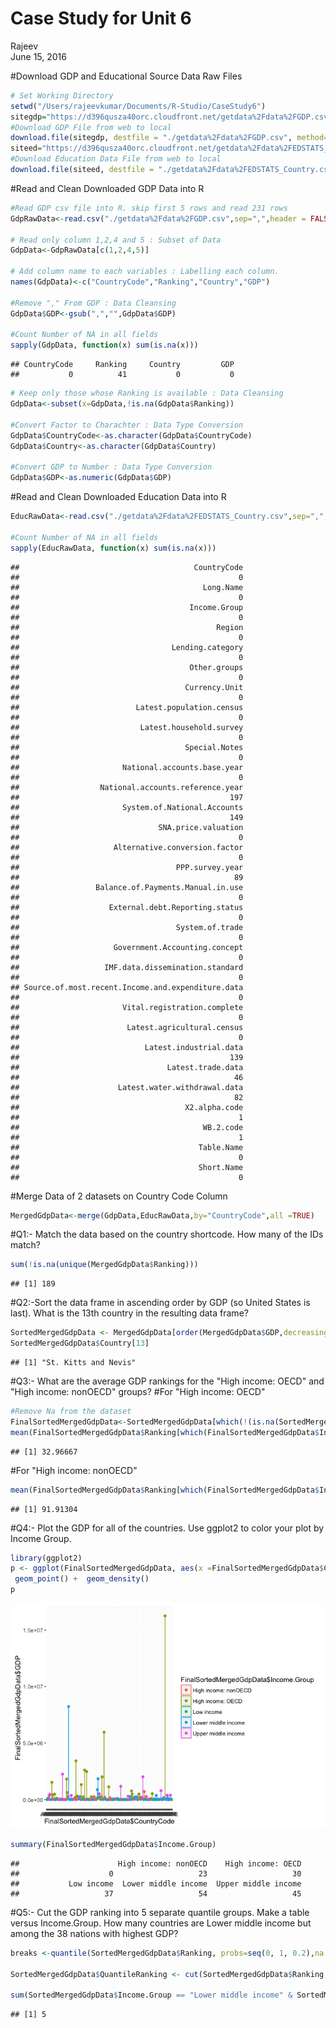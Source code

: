 # Case Study for Unit 6
Rajeev  
June 15, 2016  


#Download GDP and Educational Source Data Raw Files 


```r
# Set Working Directory
setwd("/Users/rajeevkumar/Documents/R-Studio/CaseStudy6")
sitegdp="https://d396qusza40orc.cloudfront.net/getdata%2Fdata%2FGDP.csv"
#Download GDP File from web to local
download.file(sitegdp, destfile = "./getdata%2Fdata%2FGDP.csv", method="curl")
siteed="https://d396qusza40orc.cloudfront.net/getdata%2Fdata%2FEDSTATS_Country.csv"
#Download Education Data File from web to local
download.file(siteed, destfile = "./getdata%2Fdata%2FEDSTATS_Country.csv", method="curl")
```

#Read and Clean Downloaded GDP Data into R

```r
#Read GDP csv file into R. skip first 5 rows and read 231 rows
GdpRawData<-read.csv("./getdata%2Fdata%2FGDP.csv",sep=",",header = FALSE,skip = 5,nrows = 231)

# Read only column 1,2,4 and 5 : Subset of Data
GdpData<-GdpRawData[c(1,2,4,5)]

# Add column name to each variables : Labelling each column.
names(GdpData)<-c("CountryCode","Ranking","Country","GDP")

#Remove "," From GDP : Data Cleansing
GdpData$GDP<-gsub(",","",GdpData$GDP)

#Count Number of NA in all fields
sapply(GdpData, function(x) sum(is.na(x)))
```

```
## CountryCode     Ranking     Country         GDP 
##           0          41           0           0
```

```r
# Keep only those whose Ranking is available : Data Cleansing
GdpData<-subset(x=GdpData,!is.na(GdpData$Ranking))

#Convert Factor to Charachter : Data Type Conversion
GdpData$CountryCode<-as.character(GdpData$CountryCode)
GdpData$Country<-as.character(GdpData$Country)

#Convert GDP to Number : Data Type Conversion
GdpData$GDP<-as.numeric(GdpData$GDP)
```

#Read and Clean Downloaded Education Data into R

```r
EducRawData<-read.csv("./getdata%2Fdata%2FEDSTATS_Country.csv",sep=",",header = TRUE)

#Count Number of NA in all fields
sapply(EducRawData, function(x) sum(is.na(x)))
```

```
##                                       CountryCode 
##                                                 0 
##                                         Long.Name 
##                                                 0 
##                                      Income.Group 
##                                                 0 
##                                            Region 
##                                                 0 
##                                  Lending.category 
##                                                 0 
##                                      Other.groups 
##                                                 0 
##                                     Currency.Unit 
##                                                 0 
##                          Latest.population.census 
##                                                 0 
##                           Latest.household.survey 
##                                                 0 
##                                     Special.Notes 
##                                                 0 
##                       National.accounts.base.year 
##                                                 0 
##                  National.accounts.reference.year 
##                                               197 
##                       System.of.National.Accounts 
##                                               149 
##                               SNA.price.valuation 
##                                                 0 
##                     Alternative.conversion.factor 
##                                                 0 
##                                   PPP.survey.year 
##                                                89 
##                 Balance.of.Payments.Manual.in.use 
##                                                 0 
##                    External.debt.Reporting.status 
##                                                 0 
##                                   System.of.trade 
##                                                 0 
##                     Government.Accounting.concept 
##                                                 0 
##                   IMF.data.dissemination.standard 
##                                                 0 
## Source.of.most.recent.Income.and.expenditure.data 
##                                                 0 
##                       Vital.registration.complete 
##                                                 0 
##                        Latest.agricultural.census 
##                                                 0 
##                            Latest.industrial.data 
##                                               139 
##                                 Latest.trade.data 
##                                                46 
##                      Latest.water.withdrawal.data 
##                                                82 
##                                     X2.alpha.code 
##                                                 1 
##                                         WB.2.code 
##                                                 1 
##                                        Table.Name 
##                                                 0 
##                                        Short.Name 
##                                                 0
```

#Merge Data of 2 datasets on Country Code Column

```r
MergedGdpData<-merge(GdpData,EducRawData,by="CountryCode",all =TRUE)
```

#Q1:- Match the data based on the country shortcode. How many of the IDs match? 

```r
sum(!is.na(unique(MergedGdpData$Ranking)))
```

```
## [1] 189
```

#Q2:-Sort the data frame in ascending order by GDP  (so United States is last). What is the 13th country in the resulting data frame?

```r
SortedMergedGdpData <- MergedGdpData[order(MergedGdpData$GDP,decreasing = FALSE),]
SortedMergedGdpData$Country[13]
```

```
## [1] "St. Kitts and Nevis"
```

#Q3:- What are the average GDP rankings for the "High income: OECD" and "High income: nonOECD" groups? 
#For "High income: OECD"

```r
#Remove Na from the dataset
FinalSortedMergedGdpData<-SortedMergedGdpData[which(!(is.na(SortedMergedGdpData$Ranking) | is.na(SortedMergedGdpData$Income.Group))),]
mean(FinalSortedMergedGdpData$Ranking[which(FinalSortedMergedGdpData$Income.Group=="High income: OECD")])
```

```
## [1] 32.96667
```

#For "High income: nonOECD"

```r
mean(FinalSortedMergedGdpData$Ranking[which(FinalSortedMergedGdpData$Income.Group=="High income: nonOECD" )])
```

```
## [1] 91.91304
```
#Q4:- Plot the GDP for all of the countries. Use ggplot2 to color your plot by Income Group.


```r
library(ggplot2)
p <- ggplot(FinalSortedMergedGdpData, aes(x =FinalSortedMergedGdpData$CountryCode , y =FinalSortedMergedGdpData$GDP ,color=FinalSortedMergedGdpData$Income.Group)) + 
 geom_point() +  geom_density()
p
```

![](Case-Study-Unit-6_files/figure-html/unnamed-chunk-9-1.png)<!-- -->

```r
summary(FinalSortedMergedGdpData$Income.Group)
```

```
##                      High income: nonOECD    High income: OECD 
##                    0                   23                   30 
##           Low income  Lower middle income  Upper middle income 
##                   37                   54                   45
```


#Q5:- Cut the GDP ranking into 5 separate quantile groups. Make a table versus Income.Group. How many countries are Lower middle income but among the 38 nations with highest GDP?


```r
breaks <-quantile(SortedMergedGdpData$Ranking, probs=seq(0, 1, 0.2),na.rm=TRUE)

SortedMergedGdpData$QuantileRanking <- cut(SortedMergedGdpData$Ranking,breaks=breaks,labels=c("high", "medium high", "medium","medium low", "low"),include.lowest=TRUE)

sum(SortedMergedGdpData$Income.Group == "Lower middle income" & SortedMergedGdpData$QuantileRanking =="high" & !is.na(SortedMergedGdpData$QuantileRanking))
```

```
## [1] 5
```




